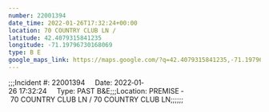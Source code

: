 ```yaml
---
number: 22001394
date_time: 2022-01-26T17:32:24+00:00
location: 70 COUNTRY CLUB LN / 
latitude: 42.4079315841235
longitude: -71.19796730168069
type: B E
google_maps_link: https://maps.google.com/?q=42.4079315841235,-71.19796730168069
---
```


;;;Incident #: 22001394     Date: 2022‐01‐26 17:32:24     Type: PAST B&E;;;Location: PREMISE ‐ 70 COUNTRY CLUB LN / 70 COUNTRY CLUB LN;;;;;;
